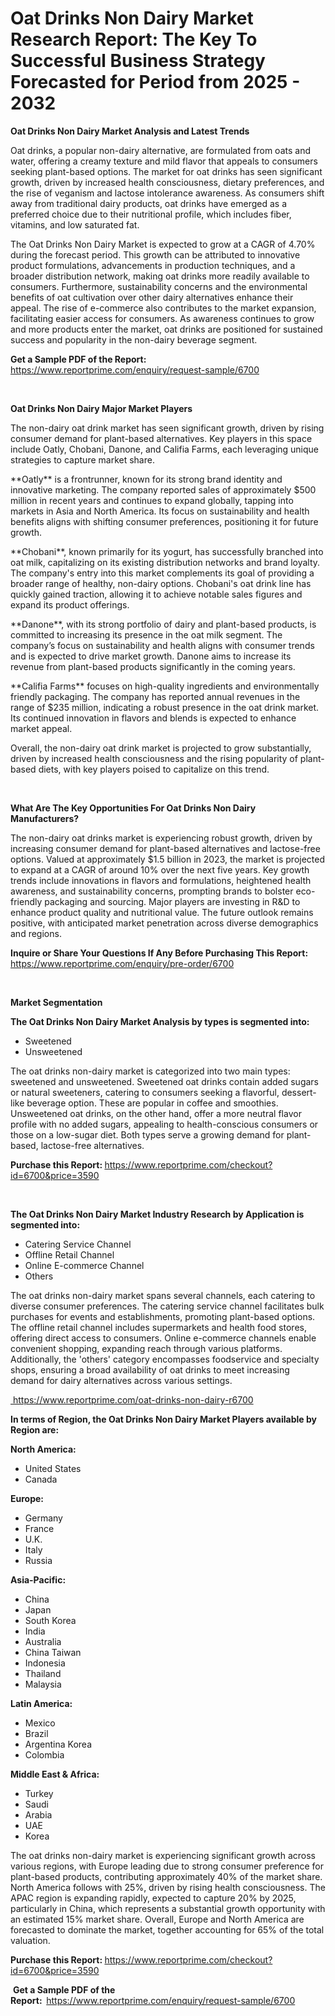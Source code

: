 <p><h1>Oat Drinks Non Dairy Market Research Report: The Key To Successful Business Strategy Forecasted for Period from 2025 - 2032</h1></p><p><strong>Oat Drinks Non Dairy Market Analysis and Latest Trends</strong></p>
<p><p>Oat drinks, a popular non-dairy alternative, are formulated from oats and water, offering a creamy texture and mild flavor that appeals to consumers seeking plant-based options. The market for oat drinks has seen significant growth, driven by increased health consciousness, dietary preferences, and the rise of veganism and lactose intolerance awareness. As consumers shift away from traditional dairy products, oat drinks have emerged as a preferred choice due to their nutritional profile, which includes fiber, vitamins, and low saturated fat.</p><p>The Oat Drinks Non Dairy Market is expected to grow at a CAGR of 4.70% during the forecast period. This growth can be attributed to innovative product formulations, advancements in production techniques, and a broader distribution network, making oat drinks more readily available to consumers. Furthermore, sustainability concerns and the environmental benefits of oat cultivation over other dairy alternatives enhance their appeal. The rise of e-commerce also contributes to the market expansion, facilitating easier access for consumers. As awareness continues to grow and more products enter the market, oat drinks are positioned for sustained success and popularity in the non-dairy beverage segment.</p></p>
<p><strong>Get a Sample PDF of the Report:&nbsp;</strong> <a href="https://www.reportprime.com/enquiry/request-sample/6700?utm_campaign=4428&utm_medium=2&utm_source=Github&utm_content=ia&utm_term=16052025&utm_id=oat-drinks-non-dairy">https://www.reportprime.com/enquiry/request-sample/6700</a></p>
<p>&nbsp;</p>
<p><strong>Oat Drinks Non Dairy Major Market Players</strong></p>
<p><p>The non-dairy oat drink market has seen significant growth, driven by rising consumer demand for plant-based alternatives. Key players in this space include Oatly, Chobani, Danone, and Califia Farms, each leveraging unique strategies to capture market share.</p><p>**Oatly** is a frontrunner, known for its strong brand identity and innovative marketing. The company reported sales of approximately $500 million in recent years and continues to expand globally, tapping into markets in Asia and North America. Its focus on sustainability and health benefits aligns with shifting consumer preferences, positioning it for future growth.</p><p>**Chobani**, known primarily for its yogurt, has successfully branched into oat milk, capitalizing on its existing distribution networks and brand loyalty. The company's entry into this market complements its goal of providing a broader range of healthy, non-dairy options. Chobani's oat drink line has quickly gained traction, allowing it to achieve notable sales figures and expand its product offerings.</p><p>**Danone**, with its strong portfolio of dairy and plant-based products, is committed to increasing its presence in the oat milk segment. The company’s focus on sustainability and health aligns with consumer trends and is expected to drive market growth. Danone aims to increase its revenue from plant-based products significantly in the coming years.</p><p>**Califia Farms** focuses on high-quality ingredients and environmentally friendly packaging. The company has reported annual revenues in the range of $235 million, indicating a robust presence in the oat drink market. Its continued innovation in flavors and blends is expected to enhance market appeal.</p><p>Overall, the non-dairy oat drink market is projected to grow substantially, driven by increased health consciousness and the rising popularity of plant-based diets, with key players poised to capitalize on this trend.</p></p>
<p>&nbsp;</p>
<p><strong>What Are The Key Opportunities For Oat Drinks Non Dairy Manufacturers?</strong></p>
<p><p>The non-dairy oat drinks market is experiencing robust growth, driven by increasing consumer demand for plant-based alternatives and lactose-free options. Valued at approximately $1.5 billion in 2023, the market is projected to expand at a CAGR of around 10% over the next five years. Key growth trends include innovations in flavors and formulations, heightened health awareness, and sustainability concerns, prompting brands to bolster eco-friendly packaging and sourcing. Major players are investing in R&D to enhance product quality and nutritional value. The future outlook remains positive, with anticipated market penetration across diverse demographics and regions.</p></p>
<p><strong>Inquire or Share Your Questions If Any Before Purchasing This Report:</strong> <a href="https://www.reportprime.com/enquiry/pre-order/6700?utm_campaign=4428&utm_medium=2&utm_source=Github&utm_content=ia&utm_term=16052025&utm_id=oat-drinks-non-dairy">https://www.reportprime.com/enquiry/pre-order/6700</a></p>
<p>&nbsp;</p>
<p><strong>Market Segmentation</strong></p>
<p><strong>The Oat Drinks Non Dairy Market Analysis by types is segmented into:</strong></p>
<p><ul><li>Sweetened</li><li>Unsweetened</li></ul></p>
<p><p>The oat drinks non-dairy market is categorized into two main types: sweetened and unsweetened. Sweetened oat drinks contain added sugars or natural sweeteners, catering to consumers seeking a flavorful, dessert-like beverage option. These are popular in coffee and smoothies. Unsweetened oat drinks, on the other hand, offer a more neutral flavor profile with no added sugars, appealing to health-conscious consumers or those on a low-sugar diet. Both types serve a growing demand for plant-based, lactose-free alternatives.</p></p>
<p><strong>Purchase this Report:&nbsp;</strong><a href="https://www.reportprime.com/checkout?id=6700&price=3590&utm_campaign=4428&utm_medium=2&utm_source=Github&utm_content=ia&utm_term=16052025&utm_id=oat-drinks-non-dairy">https://www.reportprime.com/checkout?id=6700&price=3590</a></p>
<p>&nbsp;</p>
<p><strong>The Oat Drinks Non Dairy Market Industry Research by Application is segmented into:</strong></p>
<p><ul><li>Catering Service Channel</li><li>Offline Retail Channel</li><li>Online E-commerce Channel</li><li>Others</li></ul></p>
<p><p>The oat drinks non-dairy market spans several channels, each catering to diverse consumer preferences. The catering service channel facilitates bulk purchases for events and establishments, promoting plant-based options. The offline retail channel includes supermarkets and health food stores, offering direct access to consumers. Online e-commerce channels enable convenient shopping, expanding reach through various platforms. Additionally, the 'others' category encompasses foodservice and specialty shops, ensuring a broad availability of oat drinks to meet increasing demand for dairy alternatives across various settings.</p></p>
<p><a href="https://www.reportprime.com/oat-drinks-non-dairy-r6700?utm_campaign=4428&utm_medium=2&utm_source=Github&utm_content=ia&utm_term=16052025&utm_id=oat-drinks-non-dairy">&nbsp;https://www.reportprime.com/oat-drinks-non-dairy-r6700</a></p>
<p><strong>In terms of Region, the Oat Drinks Non Dairy Market Players available by Region are:</strong></p>
<p>
    <p> <strong> North America: </strong>
        <ul>
            <li>United States</li>
            <li>Canada</li>
        </ul>
        </p> 
    <p> <strong> Europe: </strong>
        <ul>
            <li>Germany</li>
            <li>France</li>
            <li>U.K.</li>
            <li>Italy</li>
            <li>Russia</li>
        </ul>
        </p> 
    <p> <strong> Asia-Pacific: </strong>
        <ul>
            <li>China</li>
            <li>Japan</li>
            <li>South Korea</li>
            <li>India</li>
            <li>Australia</li>
            <li>China Taiwan</li>
            <li>Indonesia</li>
            <li>Thailand</li>
            <li>Malaysia</li>
        </ul>
        </p> 
    <p> <strong> Latin America: </strong>
        <ul>
            <li>Mexico</li>
            <li>Brazil</li>
            <li>Argentina Korea</li>
            <li>Colombia</li>
        </ul>
        </p> 
    <p> <strong> Middle East & Africa: </strong>
        <ul>
            <li>Turkey</li>
            <li>Saudi</li>
            <li>Arabia</li>
            <li>UAE</li>
            <li>Korea</li>
        </ul>
    </p>
    </p>
<p><p>The oat drinks non-dairy market is experiencing significant growth across various regions, with Europe leading due to strong consumer preference for plant-based products, contributing approximately 40% of the market share. North America follows with 25%, driven by rising health consciousness. The APAC region is expanding rapidly, expected to capture 20% by 2025, particularly in China, which represents a substantial growth opportunity with an estimated 15% market share. Overall, Europe and North America are forecasted to dominate the market, together accounting for 65% of the total valuation.</p></p>
<p><strong>Purchase this Report: </strong><a href="https://www.reportprime.com/checkout?id=6700&price=3590&utm_campaign=4428&utm_medium=2&utm_source=Github&utm_content=ia&utm_term=16052025&utm_id=oat-drinks-non-dairy">https://www.reportprime.com/checkout?id=6700&price=3590</a></p>
<p>&nbsp;<strong>Get a Sample PDF of the Report:&nbsp;&nbsp;</strong><a href="https://www.reportprime.com/enquiry/request-sample/6700?utm_campaign=4428&utm_medium=2&utm_source=Github&utm_content=ia&utm_term=16052025&utm_id=oat-drinks-non-dairy">https://www.reportprime.com/enquiry/request-sample/6700</a></p>
<p><strong></strong></p>
<p><p></p><p></p><p></p></p>